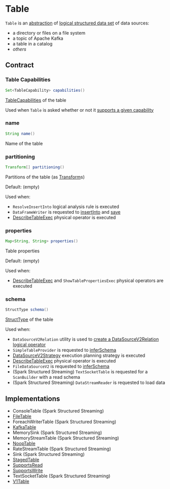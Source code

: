 # Table

`Table` is an [abstraction](#contract) of [logical structured data set](#implementations) of data sources:

* a directory or files on a file system
* a topic of Apache Kafka
* a table in a catalog
* _others_

## Contract

### <span id="capabilities"> Table Capabilities

```java
Set<TableCapability> capabilities()
```

[TableCapabilities](TableCapability.md) of the table

Used when `Table` is asked whether or not it [supports a given capability](TableHelper.md#supports)

### name

```java
String name()
```

Name of the table

### partitioning

```java
Transform[] partitioning()
```

Partitions of the table (as [Transform](Transform.md)s)

Default: (empty)

Used when:

* `ResolveInsertInto` logical analysis rule is executed
* `DataFrameWriter` is requested to [insertInto](../DataFrameWriter.md#insertInto) and [save](../DataFrameWriter.md#save)
* [DescribeTableExec](../physical-operators/DescribeTableExec.md) physical operator is executed

### properties

```java
Map<String, String> properties()
```

Table properties

Default: (empty)

Used when:

* [DescribeTableExec](../physical-operators/DescribeTableExec.md) and `ShowTablePropertiesExec` physical operators are executed

### schema

```java
StructType schema()
```

[StructType](../StructType.md) of the table

Used when:

* `DataSourceV2Relation` utility is used to [create a DataSourceV2Relation logical operator](../logical-operators/DataSourceV2Relation.md#create)
* `SimpleTableProvider` is requested to [inferSchema](SimpleTableProvider.md#inferSchema)
* [DataSourceV2Strategy](../execution-planning-strategies/DataSourceV2Strategy.md) execution planning strategy is executed
* [DescribeTableExec](../physical-operators/DescribeTableExec.md) physical operator is executed
* `FileDataSourceV2` is requested to [inferSchema](../FileDataSourceV2.md#inferSchema)
* (Spark Structured Streaming) `TextSocketTable` is requested for a `ScanBuilder` with a read schema
* (Spark Structured Streaming) `DataStreamReader` is requested to load data

## Implementations

* ConsoleTable (Spark Structured Streaming)
* [FileTable](FileTable.md)
* ForeachWriterTable (Spark Structured Streaming)
* [KafkaTable](../datasources/kafka/KafkaTable.md)
* MemorySink (Spark Structured Streaming)
* MemoryStreamTable (Spark Structured Streaming)
* [NoopTable](../datasources/noop/NoopTable.md)
* RateStreamTable (Spark Structured Streaming)
* Sink (Spark Structured Streaming)
* [StagedTable](StagedTable.md)
* [SupportsRead](SupportsRead.md)
* [SupportsWrite](SupportsWrite.md)
* TextSocketTable (Spark Structured Streaming)
* [V1Table](V1Table.md)

